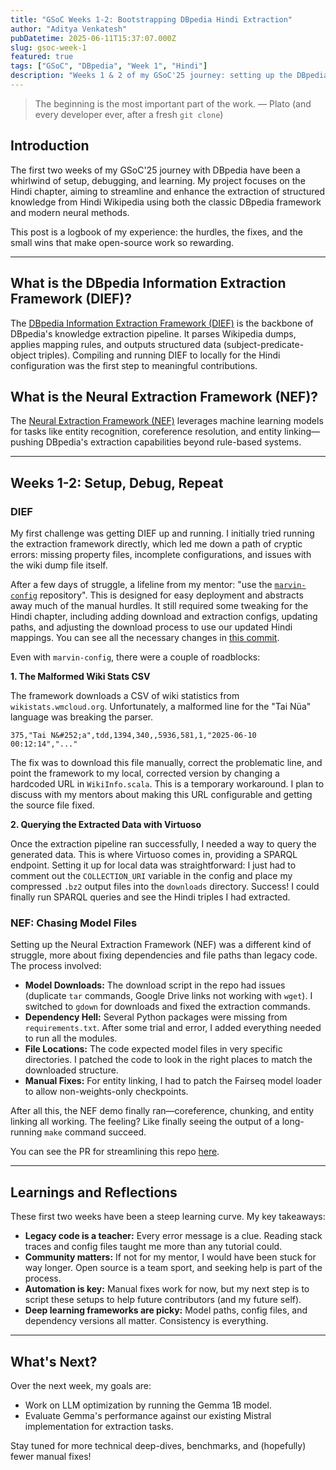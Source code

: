 ```yaml
---
title: "GSoC Weeks 1-2: Bootstrapping DBpedia Hindi Extraction"
author: "Aditya Venkatesh"
pubDatetime: 2025-06-11T15:37:07.000Z
slug: gsoc-week-1
featured: true
tags: ["GSoC", "DBpedia", "Week 1", "Hindi"]
description: "Weeks 1 & 2 of my GSoC'25 journey: setting up the DBpedia Information Extraction Framework and Neural Extraction Framework for the Hindi chapter, overcoming roadblocks, and first learnings."
---
```


> The beginning is the most important part of the work. — Plato (and every developer ever, after a fresh `git clone`)

## Introduction

The first two weeks of my GSoC'25 journey with DBpedia have been a whirlwind of setup, debugging, and learning. My project focuses on the Hindi chapter, aiming to streamline and enhance the extraction of structured knowledge from Hindi Wikipedia using both the classic DBpedia framework and modern neural methods.

This post is a logbook of my experience: the hurdles, the fixes, and the small wins that make open-source work so rewarding.

---

## What is the DBpedia Information Extraction Framework (DIEF)?

The [DBpedia Information Extraction Framework (DIEF)](https://github.com/dbpedia/extraction-framework) is the backbone of DBpedia's knowledge extraction pipeline. It parses Wikipedia dumps, applies mapping rules, and outputs structured data (subject-predicate-object triples). Compiling and running DIEF to locally for the Hindi configuration was the first step to meaningful contributions.

<!-- ![Placeholder: DIEF Pipeline Diagram](/av-blog/images/dief-arch.png) -->

## What is the Neural Extraction Framework (NEF)?

The [Neural Extraction Framework (NEF)](https://github.com/dbpedia/neural-extraction-framework) leverages machine learning models for tasks like entity recognition, coreference resolution, and entity linking—pushing DBpedia's extraction capabilities beyond rule-based systems.

<!-- ![Placeholder: NEF Model Overview](/av-blog/images/nef-overview.png) -->

---

## Weeks 1-2: Setup, Debug, Repeat

### DIEF

My first challenge was getting DIEF up and running. I initially tried running the extraction framework directly, which led me down a path of cryptic errors: missing property files, incomplete configurations, and issues with the wiki dump file itself.

After a few days of struggle, a lifeline from my mentor: "use the [`marvin-config`](https://github.com/dbpedia/marvin-config) repository". This is designed for easy deployment and abstracts away much of the manual hurdles. It still required some tweaking for the Hindi chapter, including adding download and extraction configs, updating paths, and adjusting the download process to use our updated Hindi mappings. You can see all the necessary changes in [this commit](https://github.com/dbpedia/marvin-config/commit/bafb9a4efcf3d6cead757f63498638bc22201cfb).

Even with `marvin-config`, there were a couple of roadblocks:

**1. The Malformed Wiki Stats CSV**

The framework downloads a CSV of wiki statistics from `wikistats.wmcloud.org`. Unfortunately, a malformed line for the "Tai Nüa" language was breaking the parser.

```
375,"Tai N&#252;a",tdd,1394,340,,5936,581,1,"2025-06-10 00:12:14","..."
```

The fix was to download this file manually, correct the problematic line, and point the framework to my local, corrected version by changing a hardcoded URL in `WikiInfo.scala`. This is a temporary workaround. I plan to discuss with my mentors about making this URL configurable and getting the source file fixed.

**2. Querying the Extracted Data with Virtuoso**

Once the extraction pipeline ran successfully, I needed a way to query the generated data. This is where Virtuoso comes in, providing a SPARQL endpoint. Setting it up for local data was straightforward: I just had to comment out the `COLLECTION_URI` variable in the config and place my compressed `.bz2` output files into the `downloads` directory. Success! I could finally run SPARQL queries and see the Hindi triples I had extracted.

<!-- <img src="/av-blog/images/dief-sparql-success.png" alt="SPARQL query results showing extracted Hindi data" style="width: 70%;" /> -->

### NEF: Chasing Model Files

Setting up the Neural Extraction Framework (NEF) was a different kind of struggle, more about fixing dependencies and file paths than legacy code. The process involved:

-   **Model Downloads:** The download script in the repo had issues (duplicate `tar` commands, Google Drive links not working with `wget`). I switched to `gdown` for downloads and fixed the extraction commands.
-   **Dependency Hell:** Several Python packages were missing from `requirements.txt`. After some trial and error, I added everything needed to run all the modules.
-   **File Locations:** The code expected model files in very specific directories. I patched the code to look in the right places to match the downloaded structure.
-   **Manual Fixes:** For entity linking, I had to patch the Fairseq model loader to allow non-weights-only checkpoints.

After all this, the NEF demo finally ran—coreference, chunking, and entity linking all working. The feeling? Like finally seeing the output of a long-running `make` command succeed.

You can see the PR for streamlining this repo [here](https://github.com/dbpedia/neural-extraction-framework/pull/19).

<!-- ![Placeholder: NEF Demo Screenshot](/av-blog/images/nef-demo.png) -->

---

## Learnings and Reflections

These first two weeks have been a steep learning curve. My key takeaways:

-   **Legacy code is a teacher:** Every error message is a clue. Reading stack traces and config files taught me more than any tutorial could.
-   **Community matters:** If not for my mentor, I would have been stuck for way longer. Open source is a team sport, and seeking help is part of the process.
-   **Automation is key:** Manual fixes work for now, but my next step is to script these setups to help future contributors (and my future self).
-   **Deep learning frameworks are picky:** Model paths, config files, and dependency versions all matter. Consistency is everything.

---

## What's Next?

Over the next week, my goals are:

-   Work on LLM optimization by running the Gemma 1B model.
-   Evaluate Gemma's performance against our existing Mistral implementation for extraction tasks.

Stay tuned for more technical deep-dives, benchmarks, and (hopefully) fewer manual fixes!

<!-- ![Placeholder: Team Call Screenshot](/av-blog/images/kickoff-meet.jpeg)  -->